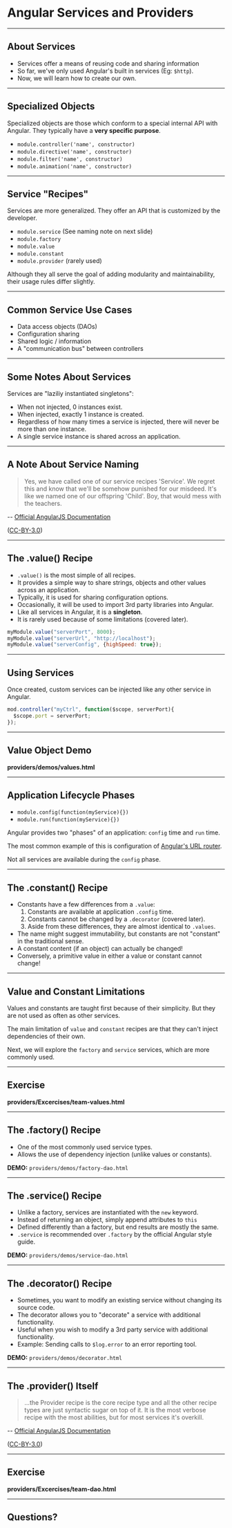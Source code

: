 # Angular Services and Providers

---

## About Services

 * Services offer a means of reusing code and sharing information
 * So far, we've only used Angular's built in services (Eg: `$http`).
 * Now, we will learn how to create our own.

---

## Specialized Objects

Specialized objects are those which conform to a special internal API with Angular. They typically have a **very specific purpose**.

 - `module.controller('name', constructor)`
 - `module.directive('name', constructor)`
 - `module.filter('name', constructor)`
 - `module.animation('name', constructor)`

---

## Service "Recipes"

Services are more generalized. They offer an API that is customized by the developer.

 - `module.service` (See naming note on next slide)
 - `module.factory`
 - `module.value`
 - `module.constant`
 - `module.provider` (rarely used)

Although they all serve the goal of adding modularity and maintainability, their usage rules differ slightly.

---

## Common Service Use Cases

 * Data access objects (DAOs)
 * Configuration sharing
 * Shared logic / information
 * A "communication bus" between controllers

---

## Some Notes About Services

Services are "laziliy instantiated singletons":

 * When not injected, 0 instances exist.
 * When injected, exactly 1 instance is created.
 * Regardless of how many times a service is injected, there will never be more than one instance.
 * A single service instance is shared across an application.

---

## A Note About Service Naming

 > Yes, we have called one of our service recipes 'Service'.
 > We regret this and know that we'll be somehow punished for our misdeed.
 > It's like we named one of our offspring 'Child'.
 > Boy, that would mess with the teachers.

 -- [Official AngularJS Documentation](https://docs.angularjs.org/guide/providers)

 ([CC-BY-3.0](http://creativecommons.org/licenses/by/3.0/))

---

## The .value() Recipe

 * `.value()` is the most simple of all recipes.
 * It provides a simple way to share strings, objects and other values across an application.
 * Typically, it is used for sharing configuration options.
 * Occasionally, it will be used to import 3rd party libraries into Angular.
 * Like all services in Angular, it is a **singleton**.
 * It is rarely used because of some limitations (covered later).

```javascript
myModule.value("serverPort", 8000);
myModule.value("serverUrl", "http://localhost");
myModule.value("serverConfig", {highSpeed: true});
```

---

## Using Services

Once created, custom services can be injected like any other service in Angular.

```javascript
mod.controller("myCtrl", function($scope, serverPort){
  $scope.port = serverPort;
});
```

---

## Value Object Demo

**providers/demos/values.html**

---

## Application Lifecycle Phases

 - `module.config(function(myService){})`
 - `module.run(function(myService){})`

Angular provides two "phases" of an application: `config` time and `run` time.

The most common example of this is configuration of [Angular's URL router](https://docs.angularjs.org/api/ngRoute).

Not all services are available during the `config` phase.

---

## The .constant() Recipe

 * Constants have a few differences from a `.value`:
   1. Constants are available at application `.config` time.
   2. Constants cannot be changed by a `.decorator` (covered later).
   3. Aside from these differences, they are almost identical to `.values`.
 * The name might suggest immutability, but constants are not "constant" in the traditional sense.
 * A constant content (if an object) can actually be changed!
 * Conversely, a primitive value in either a value or constant cannot change!

---

## Value and Constant Limitations

Values and constants are taught first because of their simplicity. But they are not used as often as other services.

The main limitation of `value` and `constant` recipes are that they can't inject dependencies of their own.

Next, we will explore the `factory` and `service` services, which are more commonly used.

---

## Exercise

**providers/Excercises/team-values.html**

---

## The .factory() Recipe

 * One of the most commonly used service types.
 * Allows the use of dependency injection (unlike values or constants).


**DEMO:** `providers/demos/factory-dao.html`

---

## The .service() Recipe

 * Unlike a factory, services are instantiated with the `new` keyword.
 * Instead of returning an object, simply append attributes to `this`
 * Defined differently than a factory, but end results are mostly the same.
 * `.service` is recommended over `.factory` by the official Angular style guide.

**DEMO:** `providers/demos/service-dao.html`

---

## The .decorator() Recipe

 * Sometimes, you want to modify an existing service without changing its source code.
 * The decorator allows you to "decorate" a service with additional functionality.
 * Useful when you wish to modify a 3rd party service with additional functionality.
 * Example: Sending calls to `$log.error` to an error reporting tool.

**DEMO:** `providers/demos/decorator.html`

---

## The .provider() Itself

 > ...the Provider recipe is the core recipe type and all the other recipe types are just syntactic sugar on top of it.
 > It is the most verbose recipe with the most abilities, but for most services it's overkill.

 -- [Official AngularJS Documentation](https://docs.angularjs.org/guide/providers)

 ([CC-BY-3.0](http://creativecommons.org/licenses/by/3.0/))

---

## Exercise

**providers/Excercises/team-dao.html**

---

## Questions?
